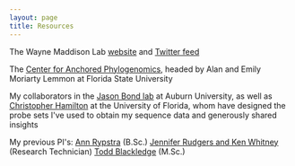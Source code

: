 ```yaml
---
layout: page
title: Resources
---
```


The Wayne Maddison Lab [website](http://waynemaddisonlab.wordpress.com/) and [Twitter feed](http://twitter.com/salticids)

The [Center for Anchored Phylogenomics](http://anchoredphylogeny.com), headed by Alan and Emily Moriarty Lemmon at Florida State University

My collaborators in the [Jason Bond lab](http://www.auburn.edu/academic/cosam/faculty/biology/bond/) at Auburn University, as well as [Christopher Hamilton](http://www.8legs2fangs.com/) at the University of Florida, whom have designed the probe sets I've used to obtain my sequence data and generously shared insights

My previous PI's: 
[Ann Rypstra](http://www.units.miamioh.edu/spiderlab/) (B.Sc.)
[Jennifer Rudgers and Ken Whitney](http://biology.unm.edu/WhitneyRudgers/) (Research Technician)
[Todd Blackledge](http://gozips.uakron.edu/~tab27/) (M.Sc.)